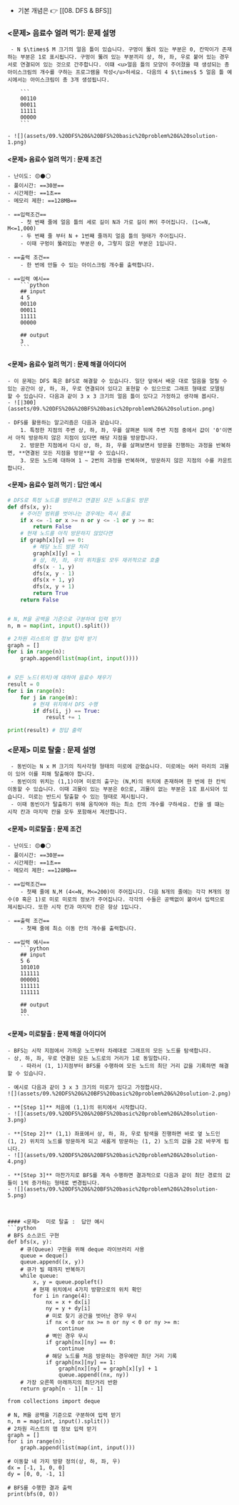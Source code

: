 - 기본 개념은 👉 [[08. DFS & BFS]]

### <문제> 음료수 얼려 먹기: 문제 설명
```ad-question
 - N $\times$ M 크기의 얼음 틀이 있습니다. 구멍이 뚫려 있는 부분은 0, 칸막이가 존재하는 부분은 1로 표시됩니다. 구멍이 뚫려 있는 부분끼리 상, 하, 좌, 우로 붙어 있는 경우 서로 연결되어 있는 것으로 간주합니다. 이떄 <u>얼음 틀의 모양이 주어졌을 때 생성되는 총 아이스크림의 개수를 구하는 프로그램을 작성</u>하세요. 다음의 4 $\times$ 5 얼음 틀 예시에서는 아이스크림이 총 3개 생성됩니다. 

	```
	00110
	00011
	11111
	00000
	```

- ![](assets/09.%20DFS%20&%20BFS%20basic%20problem%20&%20solution-1.png)

```

#### <문제> 음료수 얼려 먹기 : 문제 조건
```ad-attention
- 난이도: 🟡⚫⚪ 
- 풀이시간: ==30분==
- 시간제한: ==1초==
- 메모리 제한: ==128MB==

- ==입력조건== 
	- 첫 번째 줄에 얼음 틀의 세로 길이 N과 가로 길이 M이 주어집니다. (1<=N, M<=1,000)
	- 두 번째 줄 부터 N + 1번째 줄까지 얼음 틀의 형태가 주어집니다.
	- 이때 구멍이 뚫려있는 부분은 0, 그렇지 않은 부분은 1입니다. 

- ==출력 조건==
	- 한 번에 만들 수 있는 아이스크림 개수를 출력합니다. 

- ==입력 예시==
	```python
	## input
	4 5 
	00110
	00011
	11111
	00000
	
	## output
	3
	```
```

#### <문제> 음료수 얼려 먹기 : 문제 해결 아이디어
```ad-hint
- 이 문제는 DFS 혹은 BFS로 해결할 수 있습니다. 일단 앞에서 배운 대로 얼음을 얼릴 수 있는 공간이 상, 하, 좌, 우로 연결되어 있다고 표현할 수 있으므로 그래프 형태로 모델링 할 수 있습니다. 다음과 같이 3 x 3 크기의 얼음 틀이 있다고 가정하고 생각해 봅시다. 
- ![|300](assets/09.%20DFS%20&%20BFS%20basic%20problem%20&%20solution.png)

- DFS를 활용하는 알고리즘은 다음과 같습니다. 
	1. 특정한 지점의 주변 상, 하, 좌, 우를 살펴본 뒤에 주변 지점 중에서 값이 '0'이면서 아직 방문하지 않은 지점이 있다면 해당 지점을 방문합니다. 
	2. 방문한 지점에서 다시 상, 하, 좌, 우를 살펴보면서 방문을 진행하는 과정을 반복하면, **연결된 모든 지점을 방문**할 수 있습니다. 
	3. 모든 노드에 대하여 1 ~ 2번의 과정을 반복하며, 방문하지 않은 지점의 수를 카운트 합니다. 
```

#### <문제> 음료수 얼려 먹기 :  답안 예시
```python
# DFS로 특정 노드를 방문하고 연결된 모든 노드들도 방문
def dfs(x, y):
	# 주어진 범위를 벗어나는 경우에는 즉시 종료
	if x <= -1 or x >= n or y <= -1 or y >= m:
		return False
	# 현재 노드를 아직 방문하지 않았다면
	if graph[x][y] == 0:
		# 해당 노드 방문 처리
		graph[x][y] = 1
		# 상, 하, 좌, 우의 위치들도 모두 재귀적으로 호출
		dfs(x - 1, y)
		dfs(x, y - 1)
		dfs(x + 1, y)
		dfs(x, y + 1)
		return True
	return False


# N, M을 공백을 기준으로 구분하여 입력 받기
n, m = map(int, input().split())

# 2차원 리스트의 맵 정보 입력 받기
graph = []
for i in range(n):
	graph.append(list(map(int, input())))


# 모든 노드(위치)에 대하여 음료수 채우기
result = 0
for i in range(n):
	for j in range(m):
		# 현재 위치에서 DFS 수행
		if dfs(i, j) == True:
			result += 1

print(result) # 정답 출력
```


### <문제> 미로 탈출 : 문제 설명
```ad-question
 - 동빈이는 N x M 크기의 직사각형 형태의 미로에 갇혔습니다. 미로에는 여러 마리의 괴물이 있어 이를 피해 탈출해야 합니다. 
 - 동빈이의 위치는 (1,1)이며 미로의 출구는 (N,M)의 위치에 존재하며 한 번에 한 칸씩 이동할 수 있습니다. 이때 괴물이 있는 부분은 0으로, 괴물이 없는 부분은 1로 표시되어 있습니다. 미로는 반드시 탈출할 수 있는 형태로 제시됩니다. 
 - 이때 동빈이가 탈출하기 위해 움직여야 하는 최소 칸의 개수를 구하세요. 칸을 셀 떄는 시작 칸과 마지막 칸을 모두 포함해서 계산합니다.
```


#### <문제>  미로탈출 : 문제 조건
```ad-attention
- 난이도: 🟡⚫⚪ 
- 풀이시간: ==30분==
- 시간제한: ==1초==
- 메모리 제한: ==128MB==

- ==입력조건== 
	- 첫째 줄에 N,M (4<=N, M<=200)이 주어집니다. 다음 N개의 줄에는 각각 M개의 정수(0 혹은 1)로 미로 미로의 정보가 주어집니다. 각각의 수들은 공백없이 붙어서 입력으로 제시됩니다. 또한 시작 칸과 마지막 칸은 항상 1입니다.

- ==출력 조건==
	- 첫째 줄에 최소 이동 칸의 개수를 출력합니다.

- ==입력 예시==
	```python
	## input
	5 6
	101010
	111111
	000001
	111111
	111111
	
	## output
	10
	```
```

#### <문제>  미로탈출  : 문제 해결 아이디어
```ad-hint
- BFS는 시작 지점에서 가까운 노드부터 차례대로 그래프의 모든 노드를 탐색합니다. 
- 상, 하, 좌, 우로 연결된 모든 노드로의 거리가 1로 동일합니다. 
	- 따라서 (1, 1)지점부터 BFS를 수행하여 모든 노드의 최단 거리 값을 기록하면 해결할 수 있습니다.

- 예시로 다음과 같이 3 x 3 크기의 미로가 있다고 가정합시다. 
![](assets/09.%20DFS%20&%20BFS%20basic%20problem%20&%20solution-2.png)

- **[Step 1]** 처음에 (1,1)의 위치에서 시작합니다.
- ![](assets/09.%20DFS%20&%20BFS%20basic%20problem%20&%20solution-3.png)

- **[Step 2]** (1,1) 좌표에서 상, 하, 좌, 우로 탐색을 진행하면 바로 옆 노드인 (1, 2) 위치의 노드를 방문하게 되고 새롭게 방문하는 (1, 2) 노드의 값을 2로 바꾸게 됩니다.
- ![](assets/09.%20DFS%20&%20BFS%20basic%20problem%20&%20solution-4.png)

- **[Step 3]** 마찬가지로 BFS를 계속 수행하면 결과적으로 다음과 같이 최단 경로의 값들이 1씩 증가하는 형태로 변경됩니다.
- ![](assets/09.%20DFS%20&%20BFS%20basic%20problem%20&%20solution-5.png)
```

```


#### <문제>  미로 탈출 :  답안 예시
```python
# BFS 소스코드 구현
def bfs(x, y):
	# 큐(Queue) 구현을 위해 deque 라이브러리 사용 
	queue = deque()
	queue.append((x, y))
	# 큐가 빌 때까지 반복하기
	while queue:
		x, y = queue.popleft()
		# 현재 위치에서 4가지 방향으로의 위치 확인
		for i in range(4):
			nx = x + dx[i]
			ny = y + dy[i]
			# 미로 찾기 공간을 벗어난 경우 무시
			if nx < 0 or nx >= n or ny < 0 or ny >= m:
				continue
			# 벽인 경우 무시
			if graph[nx][ny] == 0:
				continue
			# 해당 노드를 처음 방문하는 경우에만 최단 거리 기록
			if graph[nx][ny] == 1:
				graph[nx][ny] = graph[x][y] + 1
				queue.append((nx, ny))
	# 가장 오른쪽 아래까지의 최단거리 반환
	return graph[n - 1][m - 1]

from collections import deque

# N, M을 공백을 기준으로 구분하여 입력 받기
n, m = map(int, input().split())
# 2차원 리스트의 맵 정보 입력 받기
graph = []
for i in range(n):
	graph.append(list(map(int, input()))

# 이동할 네 가지 방향 정의(상, 하, 좌, 우)
dx = [-1, 1, 0, 0]
dy = [0, 0, -1, 1]

# BFS를 수행한 결과 출력
print(bfs(0, 0))
```
